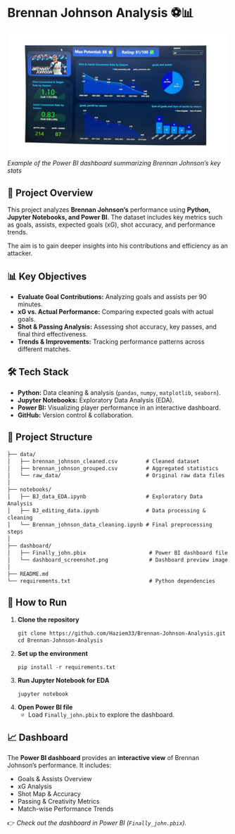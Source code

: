 # Brennan Johnson Analysis ⚽📊

![Dashboard Preview](preview.jpg)  
*Example of the Power BI dashboard summarizing Brennan Johnson’s key stats*  

## 📌 Project Overview  
This project analyzes **Brennan Johnson’s** performance using **Python, Jupyter Notebooks, and Power BI**. The dataset includes key metrics such as goals, assists, expected goals (xG), shot accuracy, and performance trends.  

The aim is to gain deeper insights into his contributions and efficiency as an attacker.  

## 📊 Key Objectives  
- **Evaluate Goal Contributions:** Analyzing goals and assists per 90 minutes.  
- **xG vs. Actual Performance:** Comparing expected goals with actual goals.  
- **Shot & Passing Analysis:** Assessing shot accuracy, key passes, and final third effectiveness.  
- **Trends & Improvements:** Tracking performance patterns across different matches.  

## 🛠️ Tech Stack  
- **Python:** Data cleaning & analysis (`pandas`, `numpy`, `matplotlib`, `seaborn`).  
- **Jupyter Notebooks:** Exploratory Data Analysis (EDA).  
- **Power BI:** Visualizing player performance in an interactive dashboard.  
- **GitHub:** Version control & collaboration.  

## 📂 Project Structure  
```
├── data/  
│   ├── brennan_johnson_cleaned.csv         # Cleaned dataset  
│   ├── brennan_johnson_grouped.csv         # Aggregated statistics  
│   └── raw_data/                           # Original raw data files  
│  
├── notebooks/  
│   ├── BJ_data_EDA.ipynb                   # Exploratory Data Analysis  
│   ├── BJ_editing_data.ipynb               # Data processing & cleaning  
│   └── Brennan_johnson_data_cleaning.ipynb # Final preprocessing steps  
│  
├── dashboard/  
│   ├── Finally_john.pbix                    # Power BI dashboard file  
│   └── dashboard_screenshot.png             # Dashboard preview image  
│  
├── README.md  
└── requirements.txt                         # Python dependencies  
```  

## 🚀 How to Run  
1. **Clone the repository**  
   ```
   git clone https://github.com/Haziem33/Brennan-Johnson-Analysis.git  
   cd Brennan-Johnson-Analysis
   ```  
2. **Set up the environment**  
   ```
   pip install -r requirements.txt
   ```  
3. **Run Jupyter Notebook for EDA**  
   ```
   jupyter notebook
   ```  
4. **Open Power BI file**  
   - Load `Finally_john.pbix` to explore the dashboard.  

## 📈 Dashboard  
The **Power BI dashboard** provides an **interactive view** of Brennan Johnson’s performance. It includes:  
- Goals & Assists Overview  
- xG Analysis  
- Shot Map & Accuracy  
- Passing & Creativity Metrics  
- Match-wise Performance Trends  

👉 *Check out the dashboard in Power BI (`Finally_john.pbix`).*  


